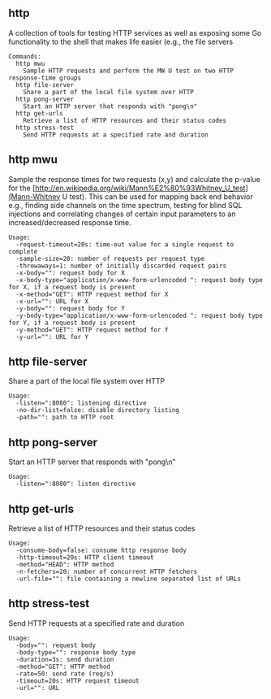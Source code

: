
## http

A collection of tools for testing HTTP services as well as exposing some
Go functionality to the shell that makes life easier (e.g., the file servers
  

```
Commands:
  http mwu
    Sample HTTP requests and perform the MW U test on two HTTP response-time groups
  http file-server
    Share a part of the local file system over HTTP
  http pong-server
    Start an HTTP server that responds with "pong\n"
  http get-urls
    Retrieve a list of HTTP resources and their status codes
  http stress-test
    Send HTTP requests at a specified rate and duration
```

## http mwu

Sample the response times for two requests (x,y) and calculate the p-value
for the [http://en.wikipedia.org/wiki/Mann%E2%80%93Whitney_U_test](Mann-Whitney U test). This can be used for mapping back end behavior 
e.g., finding side channels on the time spectrum, testing for blind SQL injections and
correlating changes of certain input parameters to an increased/decreased response time.

```
Usage:
  -request-timeout=20s: time-out value for a single request to complete
  -sample-size=20: number of requests per request type
  -throwaways=1: number of initially discarded request pairs
  -x-body="": request body for X
  -x-body-type="application/x-www-form-urlencoded ": request body type for X, if a request body is present
  -x-method="GET": HTTP request method for X
  -x-url="": URL for X
  -y-body="": request body for Y
  -y-body-type="application/x-www-form-urlencoded ": request body type for Y, if a request body is present
  -y-method="GET": HTTP request method for Y
  -y-url="": URL for Y
```

## http file-server

Share a part of the local file system over HTTP

```
Usage:
  -listen=":8080": listening directive
  -no-dir-list=false: disable directory listing
  -path="": path to HTTP root
```

## http pong-server
    
Start an HTTP server that responds with "pong\n"

```
Usage:
  -listen=":8080": listen directive
```

## http get-urls

Retrieve a list of HTTP resources and their status codes

```
Usage:
  -consume-body=false: consume http response body
  -http-timeout=20s: HTTP client timeout
  -method="HEAD": HTTP method
  -n-fetchers=20: number of concurrent HTTP fetchers
  -url-file="": file containing a newline separated list of URLs
```

## http stress-test

Send HTTP requests at a specified rate and duration

```
Usage:
  -body="": request body
  -body-type="": response body type
  -duration=3s: send duration
  -method="GET": HTTP method
  -rate=50: send rate (req/s)
  -timeout=20s: HTTP request timeout
  -url="": URL
```
